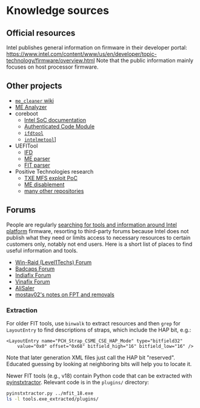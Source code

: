 # Knowledge sources

## Official resources

Intel publishes general information on firmware in their developer portal:
<https://www.intel.com/content/www/us/en/developer/topic-technology/firmware/overview.html>
Note that the public information mainly focuses on host processor firmware.

## Other projects

- [`me_cleaner` wiki](https://github.com/corna/me_cleaner/wiki/)
- [ME Analyzer](https://github.com/platomav/meanalyzer/)
- coreboot
  - [Intel SoC documentation](https://doc.coreboot.org/soc/intel)
  - [Authenticated Code Module](https://doc.coreboot.org/security/intel/acm.html)
  - [`ifdtool`](https://github.com/coreboot/coreboot/tree/main/util/ifdtool)
  - [`intelmetool`](https://github.com/coreboot/coreboot/tree/main/util/intelmetool)]
- UEFITool
  - [IFD](https://github.com/LongSoft/UEFITool/blob/new_engine/common/descriptor.h)
  - [ME parser](https://github.com/LongSoft/UEFITool/blob/new_engine/common/meparser.cpp)
  - [FIT parser](https://github.com/LongSoft/UEFITool/blob/new_engine/common/fitparser.cpp)
- Positive Technologies research
  - [TXE MFS exploit PoC](https://github.com/ptresearch/IntelTXE-PoC)
  - [ME disablement](https://github.com/ptresearch/me-disablement)
  - [many other repositories](https://github.com/ptresearch?tab=repositories)

## Forums

People are regularly [searching for tools and information around Intel platform](
https://community.intel.com/t5/Embedded-Intel-Core-Processors/Where-to-Download-Flash-Image-Tool-fitc/td-p/249920)
firmware, resorting to third-party forums because Intel does not publish what
they need or limits access to necessary resources to certain customers only,
notably not end users.
Here is a short list of places to find useful information and tools.

- [Win-Raid (Level1Techs) Forum](https://winraid.level1techs.com/t/intel-cs-management-engine-drivers-firmware-and-tools-2-15/30719)
- [Badcaps Forum](https://www.badcaps.net/forum/troubleshooting-hardware-devices-and-electronics-theory/troubleshooting-desktop-motherboards-graphics-cards-and-pc-peripherals/105308-fit-csme-tool-flash-image-tool-trusted-download-location)
- [Indiafix Forum](https://www.indiafix.in/2024/09/download-intel-flash-image-tool-fitc.html?m=1)
- [Vinafix Forum](https://vinafix.com/tags/flash-image-tool/)
- [AliSaler](https://www.alisaler.com/intel-me-system-tools-v11-6-r8-flash-image-tool-download/)
- [mostav02's notes on FPT and removals](https://github.com/mostav02/Remove_IntelME_FPT)

### Extraction

For older FIT tools, use `binwalk` to extract resources and then `grep` for
`LayoutEntry` to find descriptions of straps, which include the HAP bit, e.g.:

```
<LayoutEntry name="PCH_Strap_CSME_CSE_HAP_Mode" type="bitfield32"
    value="0x0" offset="0x68" bitfield_high="16" bitfield_low="16" />
```

Note that later generation XML files just call the HAP bit "reserved".
Educated guessing by looking at neighboring bits will help you to locate it.

Newer FIT tools (e.g., v18) contain Python code that can be extracted with
[pyinstxtractor](https://github.com/extremecoders-re/pyinstxtractor). Relevant
code is in the `plugins/` directory:

```sh
pyinstxtractor.py ../mfit_18.exe
ls -l tools.exe_extracted/plugins/
```
